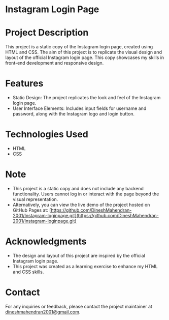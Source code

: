 # Instagram Login Page

# Project Description
This project is a static copy of the Instagram login page, created using HTML and CSS. The aim of this project is to replicate the visual design and layout of the official Instagram login page. This copy showcases my skills in front-end development and responsive design.

# Features
- Static Design: The project replicates the look and feel of the Instagram login page.
- User Interface Elements: Includes input fields for username and password, along with the Instagram logo and login button.

# Technologies Used
- HTML
- CSS

# Note
- This project is a static copy and does not include any backend functionality. Users cannot log in or interact with the page beyond the visual representation.
- Alternatively, you can view the live demo of the project hosted on GitHub Pages at: 
[https://github.com/DineshMahendran-2001/Instagram-loginpage.git](https://github.com/DineshMahendran-2001/Instagram-loginpage.git)

# Acknowledgments
- The design and layout of this project are inspired by the official Instagram login page.
- This project was created as a learning exercise to enhance my HTML and CSS skills.

# Contact
For any inquiries or feedback, please contact the project maintainer at [dineshmahendran2001@gmail.com](mailto:dineshmahendran2001@gmail.com).
